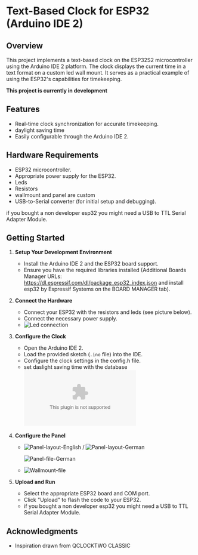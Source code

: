# Text-Based Clock for ESP32 (Arduino IDE 2)

## Overview

This project implements a text-based clock on the ESP32S2 microcontroller using the Arduino IDE 2 platform. The clock displays the current time in a text format on a custom led wall mount. It serves as a practical example of using the ESP32's capabilities for timekeeping.

**This project is currently in development**

## Features

- Real-time clock synchronization for accurate timekeeping.
- daylight saving time
- Easily configurable through the Arduino IDE 2.

## Hardware Requirements

- ESP32 microcontroller.
- Appropriate power supply for the ESP32.
- Leds
- Resistors
- wallmount and panel are custom
- USB-to-Serial converter (for initial setup and debugging).

if you bought a non developer esp32 you might need a USB to TTL Serial Adapter Module.

## Getting Started

1. **Setup Your Development Environment**

   - Install the Arduino IDE 2 and the ESP32 board support.
   - Ensure you have the required libraries installed (Additional Boards Manager URLs: https://dl.espressif.com/dl/package_esp32_index.json and install esp32 by Espressif Systems on the BOARD MANAGER tab).

2. **Connect the Hardware**

   - Connect your ESP32 with the resistors and leds (see picture below).
   - Connect the necessary power supply.
   - ![Led connection](https://github.com/Hendrik7889/esp32clock/tree/main/design-and-ports/led_connection.png) 

3. **Configure the Clock**

   - Open the Arduino IDE 2.
   - Load the provided sketch (`.ino` file) into the IDE.
   - Configure the clock settings in the config.h file.
   - set daslight saving time with the database ![here](https://github.com/nayarsystems/posix_tz_db/blob/master/zones.csv)

4. **Configure the Panel**
  
   - ![Panel-layout-English](https://github.com/Hendrik7889/esp32clock/tree/main/design-and-ports/IO-Ports-English.png) / ![Panel-layout-German](https://github.com/Hendrik7889/esp32clock/tree/main/design-and-ports/IO-Ports-German.png)

      ![Panel-file-German](https://github.com/Hendrik7889/esp32clock/blob/main/panel/)
   - ![Wallmount-file](https://github.com/Hendrik7889/esp32clock/blob/main/wallmount/wallmount.3mf)

5. **Upload and Run**

   - Select the appropriate ESP32 board and COM port.
   - Click "Upload" to flash the code to your ESP32.
   - if you bought a non developer esp32 you might need a USB to TTL Serial Adapter Module.
   

## Acknowledgments

- Inspiration drawn from QCLOCKTWO CLASSIC
